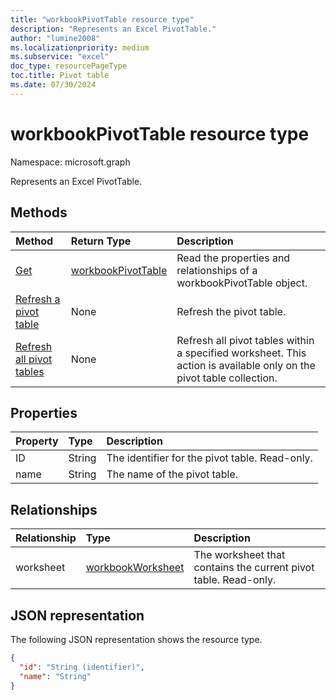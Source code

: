 ```yaml
---
title: "workbookPivotTable resource type"
description: "Represents an Excel PivotTable."
author: "lumine2008"
ms.localizationpriority: medium
ms.subservice: "excel"
doc_type: resourcePageType
toc.title: Pivot table
ms.date: 07/30/2024
---
```


# workbookPivotTable resource type

Namespace: microsoft.graph

Represents an Excel PivotTable.

## Methods

| Method		   | Return Type	|Description|
|:---------------|:--------|:----------|
|[Get](../api/workbookpivottable-get.md) | [workbookPivotTable](workbookpivottable.md) |Read the properties and relationships of a workbookPivotTable object.|
|[Refresh a pivot table](../api/workbookpivottable-refresh.md)|None|Refresh the pivot table.	|
|[Refresh all pivot tables](../api/workbookpivottable-refreshall.md)|None|Refresh all pivot tables within a specified worksheet. This action is available only on the pivot table collection.|

## Properties
| Property	   | Type	|Description|
|:---------------|:--------|:----------|
|ID|String| The identifier for the pivot table. Read-only.|
|name|String|The name of the pivot table.	|

## Relationships
| Relationship | Type	|Description|
|:---------------|:--------|:----------|
|worksheet|[workbookWorksheet](workbookworksheet.md)| The worksheet that contains the current pivot table. Read-only. |

## JSON representation
The following JSON representation shows the resource type.

<!-- {
  "blockType": "resource",
  "baseType": "microsoft.graph.entity",
  "optionalProperties": [

  ],
  "@odata.type": "microsoft.graph.workbookPivotTable"
}-->

```json
{
  "id": "String (identifier)",
  "name": "String"
}

```

